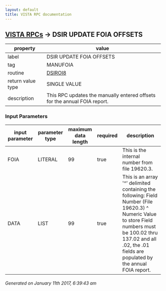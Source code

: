 ```yaml
---
layout: default
title: VISTA RPC documentation
---
```




## [VISTA RPCs](TableOfContent.md) &#8594; DSIR UPDATE FOIA OFFSETS 

 property | value 
--- | --- 
 label | DSIR UPDATE FOIA OFFSETS
 tag | MANUFOIA
 routine | [DSIROI8](http://code.osehra.org/dox/Routine_DSIROI8_source.html)
 return value type | SINGLE VALUE
 description | This RPC updates the manually entered offsets for the annual FOIA report.

### Input Parameters

| input parameter | parameter type | maximum data length | required | description | 
| --- | --- | --- | --- | --- | 
| FOIA | LITERAL | 99 | true | This is the internal number from file 19620.3. | 
| DATA | LIST | 99 | true | This is an array '^' delimited containing the following:         Field Number (File 19620.3) ^ Numeric Value to store Field numbers must be 100.02 thru 137.02 and all .02, the .01 fields are populated by the annual FOIA report. | 




 ###### Generated on January 11th 2017, 6:39:43 am